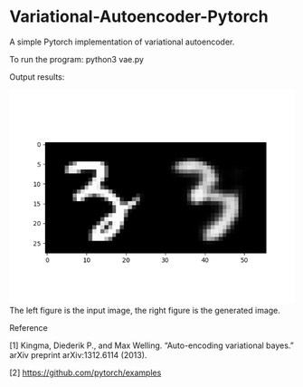 # Variational-Autoencoder-Pytorch

A simple Pytorch implementation of variational autoencoder.

To run the program:
  python3 vae.py

Output results:

<img src = "https://github.com/IouJenLiu/Variational-Autoencoder-Pytorch/blob/master/figure_1.png?raw=true" width="540">
The left figure is the input image, the right figure is the generated image.


Reference

[1] Kingma, Diederik P., and Max Welling. “Auto-encoding variational bayes.” arXiv preprint arXiv:1312.6114 (2013).

[2] https://github.com/pytorch/examples
